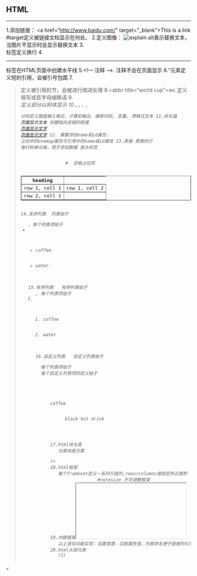 ## HTML
___
1.添加链接：
<a href=“http://www.baidu.com/" target="_blank">This is a link</a>  #target定义被链接文档显示在何处。
2.定义图像：
<img src=“01.png” width =“100” height=“100” alt="explain"/>   alt表示替换文本，当图片不显示时会显示替换文本
3.<br />标签定义换行
4.<hr />标签在HTML页面中创建水平线
5.<!— 注释 —>. 注释不会在页面显示
6.<q>元素定义短的引用，会被引号包围
7.<blockquote> 定义被引用的节，会被进行缩进处理
8.<abbr title=“world cup”>wc</abbr> 定义缩写或首字母缩略语
9.<address> 定义部分以斜体显示
10.<kbd>,<samp>,<code>，<var>,<pre> 分别定义键盘输入格式，计算机输出，编程代码, 变量, 预格式文本
11.命名锚 <a name="label">页面显示文本</a>
   创建指向该锚的链接 <a href="http://www.baidu.com/#label">页面显示文字</a>
                  <a href="#label">页面显示文字</a>
12.<map> 需要添加name和id属性， 之后<img>中的usemap属性可引用<map>中的name或id属性
13.表格   <tr>表格的行     <td>每行的单元格，用于添加数据   <th>表头标签
   <table border="1" cellpadding="10">
   <tr>
     <th>heading</th>
   </tr>
   <tr>
     <td>row 1, cell 1</td>
     <td>row 1, cell 2</td>
   </tr>
   <tr>
     <td>row 2, cell 1</td>
     <td>&nbsp;</td>              # &nbsp空格占位符
   </tr>
   </table>
14.无序列表  列表始于<ul>，每个列表项始于<li>
   <ul>
   <li>coffee</li>
   <li>water</li>
   </ul>
15.有序列表   有序列表始于<ol>, 每个列表项始于<li>
   <ol>
   <li>coffee</li>
   <li>water</li>
   </ol>
16.自定义列表   自定义列表始于<dl>  每个列表项始于<dt>  每个自定义列表项的定义始于<dd>
   <dl>
   <dt>coffee</dt>
   <dd>black hot drink</dd>
   </dl>
17.html块与类
   分类块级元素<div>     <div class="(some settings in <style>)>
   分类行内元素<span>    <span class="(some settings in <style>)>
18.html框架<frameset>
   每个frameset定义一系列行或列,rows/columns值规定所占面积 <frameset cols/rows="25%,50%,25%>
   为每个子框架分配 <frame src="frame_a.html"/>
                <frame src="frame_b.html" noresize="noresize" />  #noresize 不可调整框架
19.内联框架<iframe>
   <iframe src="demo_iframe.html" width="100" frameborder="0" name="iframe_a"></iframe>
   以上语句功能实现：设置宽度，边框属性值，内框命名便于链接的引用（target="iframe_a")
20.html头部元素<head>
   (1)<title>定义文档标题
   (2)<base>为页面上的所有链接规定默认地址或默认目标（target)
   (3)<link>标签定义文档与外部资源间关系
   (4)<style>用于为html文档定义样式信息
   (5)<meta>提供html文档的元数据，并不会显示在页面上但对机器可读。用于规定关键词，作者等，用于浏览器，搜索引擎
   (6)<script>用于定义客户端脚本（javascript)
21.html中的字符实体（image1）
22.<!DOCTYPE HTML> HTML5版本
23.logical styles:
    <em>This text is emphasized</em>
    <strong>This text is strong</strong>
    <code>This is some computer code</code>
24.physical styles:
    <b>This text is bold</b>
    <i>This text is italic</i>
25.html表单--收集用户输入
   <form>元素定义html表单
      (1)<input>输入类型
                   <input type="text" 。。。>  用于文本输入的单行输入字段
                   <input type="radio"。。。>  定义单选按钮
                   <input type="submit"。。。> 提交表单按钮
                   <input type="checkbox"。。。> 复选框，可以选择0个或多个
                   <input type="number"。。。> 数字值输入字段
                   <input type="date"。。。> 日期输入字段
               *input 输入类型 color,datetime,email,month,range,url,week.......
      (2)<input>输入属性
              value:规定输入字段的初始值
              readonly：输入字段为只读
              disabled：输入字段是禁用的，被禁用的元素不会提交
              size：规定输入字段的尺寸
              maxlength：输入字段允许的最大长度
              其他属性类型：autocomplete,list,min,max,step,multiple,novalidate...
      (3)action属性 定义提交表单时执行的动作
      (4)method属性 规定在提交表单时所用的HTTP方法（GET或POST)
         GET 默认方法，少量数据
         POST 安全性更高
      (5)name属性 输入字段必须设置一个name属性才能被正确提交
      (6)<fieldset>组合表单中的相关数据
      (7)<option>元素定义待选择的选项，<option value="audi" selected>audi</option> 
         使用selected预定义选项，如果没有，则默认待选项第一个为被选选项。option包含着<select>属性中。
      (8)<button>定义可点击的按钮
         <button type="button" onclick="alert('hello world!')">Click me!</button>
      (9)<datalist>为<input>元素规定预定义的选项列表:
         <from action="action_page.php">
         <input list="cars">
         <datalist id="cars">
             <option value="audi">
             <option value="fiat">
             <option value=:toyota>
         </datalist>
         </form>

      
   
   
